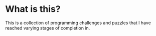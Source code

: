 # What is this?
This is a collection of programming challenges and puzzles that I have reached varying stages of completion in.